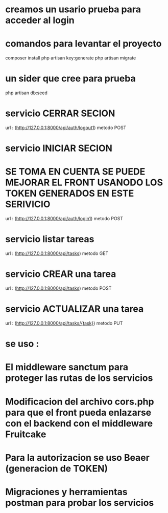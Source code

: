  # creamos un usario prueba para acceder al login 
 # comandos para levantar el proyecto
 composer install
 php artisan key:generate
 php artisan migrate
 # un sider que cree para prueba 
 php artisan db:seed  
 



# servicio CERRAR SECION
  url : (http://127.0.0.1:8000/api/auth/logout1) metodo POST
  # servicio INICIAR SECION
  # SE TOMA EN CUENTA SE PUEDE MEJORAR EL FRONT USANODO LOS TOKEN GENERADOS EN ESTE SERIVICIO 
  url : (http://127.0.0.1:8000/api/auth/login1) metodo POST

 # servicio listar tareas 
  url : (http://127.0.0.1:8000/api/tasks) metodo GET

# servicio CREAR una tarea 
  url : (http://127.0.0.1:8000/api/tasks) metodo POST
# servicio ACTUALIZAR una tarea 
  url : (http://127.0.0.1:8000/api/tasks/{task}) metodo PUT

# se uso : 
# El middleware sanctum para proteger las rutas de los servicios 
#  Modificacion del archivo cors.php para que el front pueda enlazarse con el backend con el middleware Fruitcake 
# Para la autorizacion se uso Beaer (generacion de TOKEN)
#  Migraciones y herramientas postman para probar los servicios 



